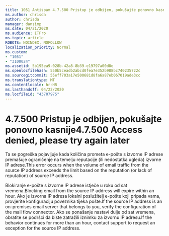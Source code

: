 ```yaml
---
title: 1051 Antispam 4.7.500 Pristup je odbijen, pokušajte ponovno kasnije
ms.author: chrisda
author: chrisda
manager: dansimp
ms.date: 04/21/2020
ms.audience: ITPro
ms.topic: article
ROBOTS: NOINDEX, NOFOLLOW
localization_priority: Normal
ms.custom:
- "1051"
- "3100024"
ms.assetid: 5b195ea9-028b-42a8-8b39-e19797a00d8e
ms.openlocfilehash: 550b5ceadb2abcd0fea7e352b988bc740235722c
ms.sourcegitcommit: 55eff703a17e500681d8fa6a87eb067019ade3cc
ms.translationtype: MT
ms.contentlocale: hr-HR
ms.lasthandoff: 04/22/2020
ms.locfileid: "43707975"
---
```

# <a name="47500-access-denied-please-try-again-later"></a><span data-ttu-id="312b9-102">4.7.500 Pristup je odbijen, pokušajte ponovno kasnije</span><span class="sxs-lookup"><span data-stu-id="312b9-102">4.7.500 Access denied, please try again later</span></span>

<span data-ttu-id="312b9-103">Ta se pogreška pojavljuje kada količina prometa e-pošte s izvorne IP adrese premašuje ograničenje na temelju reputacije (ili nedostatka ugleda) izvorne IP adrese.</span><span class="sxs-lookup"><span data-stu-id="312b9-103">This error occurs when the volume of email traffic from the source IP address exceeds the limit based on the reputation (or lack of reputation) of source IP address.</span></span>

<span data-ttu-id="312b9-104">Blokiranje e-pošte s izvorne IP adrese istječe u roku od sat vremena.</span><span class="sxs-lookup"><span data-stu-id="312b9-104">Blocking email from the source IP address will expire within an hour.</span></span> <span data-ttu-id="312b9-105">Ako je izvorna IP adresa lokalni poslužitelj e-pošte koji pripada vama, provjerite konfiguraciju poveznika tijeka pošte.</span><span class="sxs-lookup"><span data-stu-id="312b9-105">If the source IP address is an on-premises email server that belongs to you, verify the configuration of the mail flow connector.</span></span> <span data-ttu-id="312b9-106">Ako se ponašanje nastavi dulje od sat vremena, obratite se podršci da biste zatražili iznimku za izvornu IP adresu.</span><span class="sxs-lookup"><span data-stu-id="312b9-106">If the behavior continues for more than an hour, contact support to request an exception for the source IP address.</span></span>
